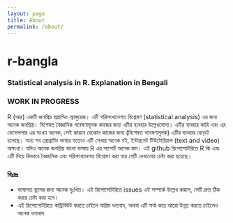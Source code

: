 ```yaml
---
layout: page
title: About
permalink: /about/
---
```


# r-bangla

### Statistical analysis in R. Explanation in Bengali

### WORK IN PROGRESS

R (আর) একটি জনপ্রিয় প্রগ্রাম্মিং ল্যাঙ্গুয়েজ। এটি পরিসংখ্যানগত বিশ্লেষণ  (statistical analysis) এর জন্য অনেক জনপ্রিয়। বিশেষত বৈজ্ঞানিক গবেষণামূলক কাজের জন্য এটির ব্যবহার উল্লেখযোগ্য। এটির ব্যবহার কারি এবং এর ডেভেলপার এর সংখ্যা অনেক, সেই কারনে যেকোন কাজের জন্য (বিশেষত গবেষণামূলক) এটির ব্যবহার বেড়েই চলেছে। অন্য সব প্রোগ্রামিং ভাষার মতোও এটি সেখার অনেক বই, ইন্টারনেট টিউটোরিয়াল (text and video) অসংখ্য। যদিও অনেক জনপ্রিয় বাংলা ভাষায় R এর সাপোর্ট অনেক কম। 
এই github রিপোসোটরিতে R কি এবং এটি দিয়ে কিভাবে বৈজ্ঞানিক এবং  পরিসংখ্যানগত বিশ্লেষণ করা যায় সেটি দেখানোর চেষ্টা করা হয়েছে। 

###  বিঃদ্রঃ 
  -	ভাষাগত ভুলের জন্য অনেক দুঃখিত। এই রিপোসোটরিতে issues এই সম্পর্কে উল্লেখ করলে, সেটি দ্রুত ঠিক করার চেষ্টা করা হবে। 
  -	এই রিপোসোটরিতে কন্ট্রিবিউট করতে চাইলে অগ্রিম ধন্যবাদ, অথবা এটি ফর্ক করে আরো উন্নত করতে চাইলেও অনেক ধন্যবাদ 

